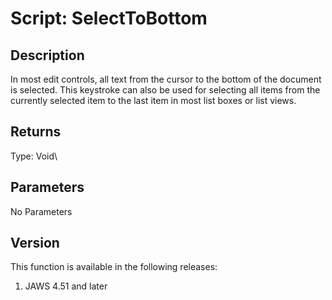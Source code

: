 # Script: SelectToBottom

## Description

In most edit controls, all text from the cursor to the bottom of the
document is selected. This keystroke can also be used for selecting all
items from the currently selected item to the last item in most list
boxes or list views.

## Returns

Type: Void\

## Parameters

No Parameters

## Version

This function is available in the following releases:

1.  JAWS 4.51 and later
